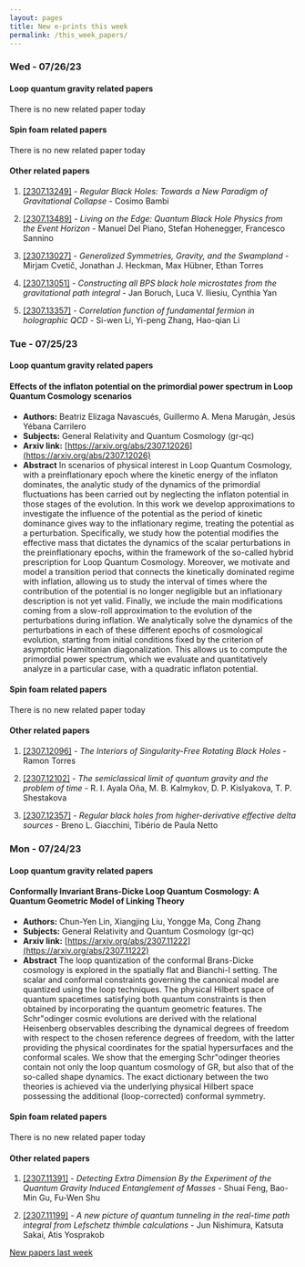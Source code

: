 ```yaml
---
layout: pages
title: New e-prints this week
permalink: /this_week_papers/
---
```




### Wed - 07/26/23

#### Loop quantum gravity related papers

There is no new related paper today 

#### Spin foam related papers

There is no new related paper today 



#### Other related papers

1. [[2307.13249]](https://arxiv.org/abs/2307.13249) - *Regular Black Holes: Towards a New Paradigm of Gravitational Collapse* - Cosimo Bambi

1. [[2307.13489]](https://arxiv.org/abs/2307.13489) - *Living on the Edge: Quantum Black Hole Physics from the Event Horizon* - Manuel Del Piano, Stefan Hohenegger, Francesco Sannino

1. [[2307.13027]](https://arxiv.org/abs/2307.13027) - *Generalized Symmetries, Gravity, and the Swampland* - Mirjam Cvetič, Jonathan J. Heckman, Max Hübner, Ethan Torres

1. [[2307.13051]](https://arxiv.org/abs/2307.13051) - *Constructing all BPS black hole microstates from the gravitational path  integral* - Jan Boruch, Luca V. Iliesiu, Cynthia Yan

1. [[2307.13357]](https://arxiv.org/abs/2307.13357) - *Correlation function of fundamental fermion in holographic QCD* - Si-wen Li, Yi-peng Zhang, Hao-qian Li



### Tue - 07/25/23

#### Loop quantum gravity related papers

#### **Effects of the inflaton potential on the primordial power spectrum in  Loop Quantum Cosmology scenarios**
 - **Authors:** Beatriz Elizaga Navascués, Guillermo A. Mena Marugán, Jesús Yébana Carrilero
 - **Subjects:** General Relativity and Quantum Cosmology (gr-qc)
 - **Arxiv link:** [https://arxiv.org/abs/2307.12026](https://arxiv.org/abs/2307.12026)
 - **Abstract**
 In scenarios of physical interest in Loop Quantum Cosmology, with a preinflationary epoch where the kinetic energy of the inflaton dominates, the analytic study of the dynamics of the primordial fluctuations has been carried out by neglecting the inflaton potential in those stages of the evolution. In this work we develop approximations to investigate the influence of the potential as the period of kinetic dominance gives way to the inflationary regime, treating the potential as a perturbation. Specifically, we study how the potential modifies the effective mass that dictates the dynamics of the scalar perturbations in the preinflationary epochs, within the framework of the so-called hybrid prescription for Loop Quantum Cosmology. Moreover, we motivate and model a transition period that connects the kinetically dominated regime with inflation, allowing us to study the interval of times where the contribution of the potential is no longer negligible but an inflationary description is not yet valid. Finally, we include the main modifications coming from a slow-roll approximation to the evolution of the perturbations during inflation. We analytically solve the dynamics of the perturbations in each of these different epochs of cosmological evolution, starting from initial conditions fixed by the criterion of asymptotic Hamiltonian diagonalization. This allows us to compute the primordial power spectrum, which we evaluate and quantitatively analyze in a particular case, with a quadratic inflaton potential. 

#### Spin foam related papers

There is no new related paper today 



#### Other related papers

1. [[2307.12096]](https://arxiv.org/abs/2307.12096) - *The Interiors of Singularity-Free Rotating Black Holes* - Ramon Torres

1. [[2307.12102]](https://arxiv.org/abs/2307.12102) - *The semiclassical limit of quantum gravity and the problem of time* - R. I. Ayala Oña, M. B. Kalmykov, D. P. Kislyakova, T. P. Shestakova

1. [[2307.12357]](https://arxiv.org/abs/2307.12357) - *Regular black holes from higher-derivative effective delta sources* - Breno L. Giacchini, Tibério de Paula Netto



### Mon - 07/24/23

#### Loop quantum gravity related papers

#### **Conformally Invariant Brans-Dicke Loop Quantum Cosmology: A Quantum  Geometric Model of Linking Theory**
 - **Authors:** Chun-Yen Lin, Xiangjing Liu, Yongge Ma, Cong Zhang
 - **Subjects:** General Relativity and Quantum Cosmology (gr-qc)
 - **Arxiv link:** [https://arxiv.org/abs/2307.11222](https://arxiv.org/abs/2307.11222)
 - **Abstract**
 The loop quantization of the conformal Brans-Dicke cosmology is explored in the spatially flat and Bianchi-I setting. The scalar and conformal constraints governing the canonical model are quantized using the loop techniques. The physical Hilbert space of quantum spacetimes satisfying both quantum constraints is then obtained by incorporating the quantum geometric features. The Schr\"odinger cosmic evolutions are derived with the relational Heisenberg observables describing the dynamical degrees of freedom with respect to the chosen reference degrees of freedom, with the latter providing the physical coordinates for the spatial hypersurfaces and the conformal scales. We show that the emerging Schr\"odinger theories contain not only the loop quantum cosmology of GR, but also that of the so-called shape dynamics. The exact dictionary between the two theories is achieved via the underlying physical Hilbert space possessing the additional (loop-corrected) conformal symmetry. 

#### Spin foam related papers

There is no new related paper today 



#### Other related papers

1. [[2307.11391]](https://arxiv.org/abs/2307.11391) - *Detecting Extra Dimension By the Experiment of the Quantum Gravity  Induced Entanglement of Masses* - Shuai Feng, Bao-Min Gu, Fu-Wen Shu

1. [[2307.11199]](https://arxiv.org/abs/2307.11199) - *A new picture of quantum tunneling in the real-time path integral from  Lefschetz thimble calculations* - Jun Nishimura, Katsuta Sakai, Atis Yosprakob






[New papers last week]({{site.url}}/archived/weekly/pre-prints/2023/07/24/archived_weekly_papers.html)